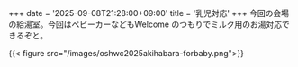 +++
date = '2025-09-08T21:28:00+09:00'
title = '乳児対応'
+++
今回の会場の給湯室。今回はベビーカーなどもWelcome のつもりでミルク用のお湯対応できるぞと。

{{< figure src="/images/oshwc2025akihabara-forbaby.png">}}
